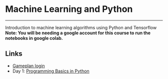 # Machine Learning and Python
---
Introduction to machine learning algorithms using Python and Tensorflow
**Note: You will be needing a google account for this course to run the notebooks in google colab.**

## Links
* [Gameplan login](https://gp4.idtech.com/StudentLoginStep1)
* Day 1: [Programming Basics in Python](https://colab.research.google.com/drive/1NVLeJeSLDYCs6Ka07w7c6y9Z-D2PHF3x?usp=sharing)
